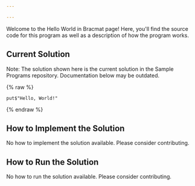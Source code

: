 ```yaml
---

---
```


Welcome to the Hello World in Bracmat page! Here, you'll find the source code for this program as well as a description of how the program works.

## Current Solution

Note: The solution shown here is the current solution in the Sample Programs repository. Documentation below may be outdated.

{% raw %}

```Bracmat
put$"Hello, World!"
```

{% endraw %}

## How to Implement the Solution

No how to implement the solution available. Please consider contributing.

## How to Run the Solution

No how to run the solution available. Please consider contributing.